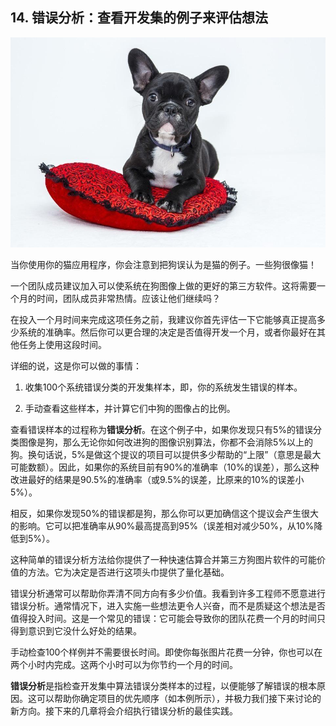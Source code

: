 ## 14. 错误分析：查看开发集的例子来评估想法

![](pics/14.1.jpg)

当你使用你的猫应用程序，你会注意到把狗误认为是猫的例子。一些狗很像猫！

一个团队成员建议加入可以使系统在狗图像上做的更好的第三方软件。这将需要一个月的时间，团队成员非常热情。应该让他们继续吗？

在投入一个月时间来完成这项任务之前，我建议你首先评估一下它能够真正提高多少系统的准确率。然后你可以更合理的决定是否值得开发一个月，或者你最好在其他任务上使用这段时间。

详细的说，这是你可以做的事情：

1. 收集100个系统错误分类的开发集样本，即，你的系统发生错误的样本。

2. 手动查看这些样本，并计算它们中狗的图像占的比例。

查看错误样本的过程称为**错误分析**。在这个例子中，如果你发现只有5%的错误分类图像是狗，那么无论你如何改进狗的图像识别算法，你都不会消除5%以上的狗。换句话说，5%是做这个提议的项目可以提供多少帮助的“上限”（意思是最大可能数额）。因此，如果你的系统目前有90%的准确率（10%的误差），那么这种改进最好的结果是90.5%的准确率（或9.5%的误差，比原来的10%的误差小5%）。

相反，如果你发现50%的错误都是狗，那么你可以更加确信这个提议会产生很大的影响。它可以把准确率从90%最高提高到95%（误差相对减少50%，从10%降低到5%）。

这种简单的错误分析方法给你提供了一种快速估算合并第三方狗图片软件的可能价值的方法。它为决定是否进行这项头巾提供了量化基础。

错误分析通常可以帮助你弄清不同方向有多少价值。我看到许多工程师不愿意进行错误分析。通常情况下，进入实施一些想法更令人兴奋，而不是质疑这个想法是否值得投入时间。这是一个常见的错误：它可能会导致你的团队花费一个月的时间只得到意识到它没什么好处的结果。

手动检查100个样例并不需要很长时间。即使你每张图片花费一分钟，你也可以在两个小时内完成。这两个小时可以为你节约一个月的时间。

**错误分析**是指检查开发集中算法错误分类样本的过程，以便能够了解错误的根本原因。这可以帮助你确定项目的优先顺序（如本例所示），并极力我们接下来讨论的新方向。接下来的几章将会介绍执行错误分析的最佳实践。


